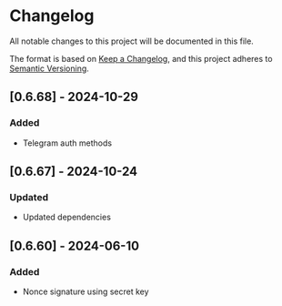 # Changelog

All notable changes to this project will be documented in this file.

The format is based on [Keep a Changelog](https://keepachangelog.com/en/1.1.0/),
and this project adheres to [Semantic Versioning](https://semver.org/spec/v2.0.0.html).

## [0.6.68] - 2024-10-29
### Added
- Telegram auth methods

## [0.6.67] - 2024-10-24
### Updated
- Updated dependencies

## [0.6.60] - 2024-06-10
### Added
- Nonce signature using secret key
